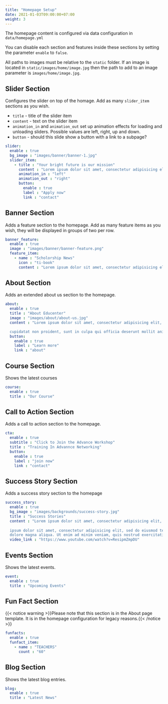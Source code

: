 ```yaml
---
title: "Homepage Setup"
date: 2021-01-03T09:00:00+07:00
weight: 3
---
```


The homepage content is configured via data configuration in `data/homepage.yml`

You can disable each section and features inside these sections by setting the parameter `enable` to `false`.

All paths to images must be relative to the `static` folder. If an image is located in `static/images/home/image.jpg` then the path to add to an image parameter is `images/home/image.jpg`.

## Slider Section

Configures the slider on top of the homage. Add as many `slider_item` sections as you wish.

- `title` - title of the slider item
- `content` - text on the slider item
- `animation_in` and `animation_out` set up animation effects for loading and unloading sliders. Possible values are left, right, up and down.
- `button` - should this slide show a button with a link to a subpage?

```yaml
slider:
  enable : true
  bg_image : "images/banner/banner-1.jpg"
  slider_item:
    - title : "Your bright future is our mission"
      content : "Lorem ipsum dolor sit amet, consectetur adipisicing elit, sed do eiusmod tempor incididunt ut labore et magna aliqua. Ut enim ad minim veniam, quis nostrud exer"
      animation_in : "left"
      animation_out : "right"
      button:
        enable : true
        label : "Apply now"
        link : "contact"
```

## Banner Section

Adds a feature section to the homepage. Add as many feature items as you wish, they will be displayed in groups of two per row.

```yaml
banner_feature:
  enable : true
  image : "images/banner/banner-feature.png"
  feature_item:
    - name : "Scholorship News"
      icon : "ti-book"
      content : "Lorem ipsum dolor sit amet, consectetur adipisicing elit, sed do eiusmod tempor incididunt ut labore  dolore magna aliqua. Ut enim ad"
```

## About Section

Adds an extended about us section to the homepage.

```yaml
about:
  enable : true
  title : "About Educenter"
  image : "images/about/about-us.jpg"
  content : "Lorem ipsum dolor sit amet, consectetur adipisicing elit, sed do eiusmod tempor incididunt ut labore et dolore magna aliqua. Ut enim ad minim veniam, quis nostrud exercitation ullamco laboris nisi ut aliquip ex ea commodo consequat. Duis aute irure dolor in reprehenderit in voluptate velit esse cillum dolore eu fugiat  pariatur. Excepteur sint occaecat

  cupidatat non proident, sunt in culpa qui officia deserunt mollit anim id est laborum. Sed ut perspiciatis unde omnis iste natus error sit voluptatem "
  button:
    enable : true
    label : "Learn more"
    link : "about"
```

## Course Section

Shows the latest courses

```yaml
course:
  enable : true
  title : "Our Course"
```

## Call to Action Section

Adds a call to action section to the homepage.

```yaml
cta:
  enable : true
  subtitle : "Click to Join the Advance Workshop"
  title : "Training In Advannce Networking"
  button:
    enable : true
    label : "join now"
    link : "contact"
```

## Success Story Section

Adds a success story section to the homepage

```yaml
success_story:
  enable : true
  bg_image : "images/backgrounds/success-story.jpg"
  title : "Success Stories"
  content : "Lorem ipsum dolor sit amet, consectetur adipisicing elit, sed do eiusmod tempor incididunt ut labore et dolore magna aliqua. Ut enim ad minim veniam, quis nostrud exercitation ullamco laboris nisi ut aliquip ex ea commodo consequat. Duis aute irure dolor in reprehenderit in voluptate velit esse cillum dolore eu fugiat pariatur. Excepteur sint occaecat.
         
  ipsum dolor sit amet, consectetur adipisicing elit, sed do eiusmod tempor incididunt ut labore et
  dolore magna aliqua. Ut enim ad minim veniam, quis nostrud exercitation ullamco laboris"
  video_link : "https://www.youtube.com/watch?v=ResipmZmpDU"
```

## Events Section

Shows the latest events.

```yaml
event:
  enable : true
  title : "Upcoming Events"
```

## Fun Fact Section

{{< notice warning >}}Please note that this section is in the About page template. It is in the homepage configuration for legacy reasons.{{< /notice >}}

```yaml
funfacts:
  enable : true
  funfact_item:
    - name : "TEACHERS"
      count : "60"
```

## Blog Section

Shows the latest blog entries. 

```yaml
blog:
  enable : true
  title : "Latest News"
```
